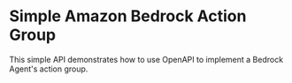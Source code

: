 # Simple Amazon Bedrock Action Group

This simple API demonstrates how to use OpenAPI to implement a Bedrock Agent's action group.